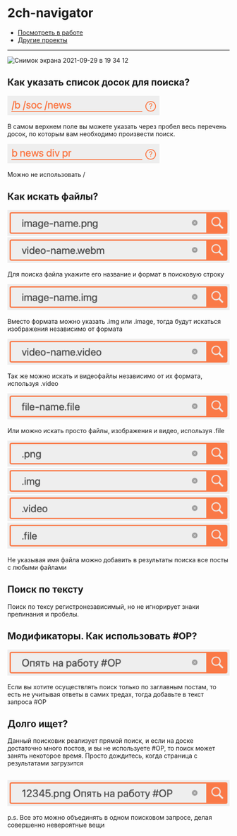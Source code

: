 # 2ch-navigator

- [Посмотреть в работе](https://navigator-2ch.herokuapp.com)
- [Другие проекты](https://vertically-challenged.github.io/react_calc/)

---
 
![Снимок экрана 2021-09-29 в 19 34 12](https://user-images.githubusercontent.com/50969768/135311336-bb551d8d-abf8-47c9-9c71-fe46482935e8.png)

## Как указать список досок для поиска?
![1](https://github.com/vertically-challenged/2ch-navigator/blob/main/public/images/help%20board%201.png)

В самом верхнем поле вы можете указать через пробел весь перечень досок, по которым вам необходимо произвести поиск.

![](https://github.com/vertically-challenged/2ch-navigator/blob/main/public/images/help%20board%202.png)

Можно не использовать /

## Как искать файлы?

![](https://github.com/vertically-challenged/2ch-navigator/blob/main/public/images/s1.png)
![](https://github.com/vertically-challenged/2ch-navigator/blob/main/public/images/s3.png)

Для поиска файла укажите его название и формат в поисковую строку

![](https://github.com/vertically-challenged/2ch-navigator/blob/main/public/images/s2.png)

Вместо формата можно указать .img или .image, тогда будут искаться изображения независимо от формата

![](https://github.com/vertically-challenged/2ch-navigator/blob/main/public/images/s4.png)

Так же можно искать и видеофайлы независимо от их формата, используя .video

![](https://github.com/vertically-challenged/2ch-navigator/blob/main/public/images/s5.png)

Или можно искать просто файлы, изображения и видео, используя .file

![](https://github.com/vertically-challenged/2ch-navigator/blob/main/public/images/s6.png)
![](https://github.com/vertically-challenged/2ch-navigator/blob/main/public/images/s7.png)
![](https://github.com/vertically-challenged/2ch-navigator/blob/main/public/images/s8.png)
![](https://github.com/vertically-challenged/2ch-navigator/blob/main/public/images/s9.png)

Не указывая имя файла можно добавить в результаты поиска все посты с любыми файлами

## Поиск по тексту

Поиск по тексу регистронезависимый, но не игнорирует знаки препинания и пробелы.

## Модификаторы. Как использовать #OP?

![](https://github.com/vertically-challenged/2ch-navigator/blob/main/public/images/s10.png)

Если вы хотите осуществлять поиск только по заглавным постам, то есть не учитывая ответы в самих тредах, тогда добавьте в текст запроса #OP

## Долго ищет?

Данный поисковик реализует прямой поиск, и если на доске достаточно много постов, и вы не используете #OP, то поиск может занять некоторое время. Просто дождитесь, когда страница с результатами загрузится

##

![](https://github.com/vertically-challenged/2ch-navigator/blob/main/public/images/s11.png)

p.s. Все это можно объединять в одном поисковом запросе, делая совершенно невероятные вещи

